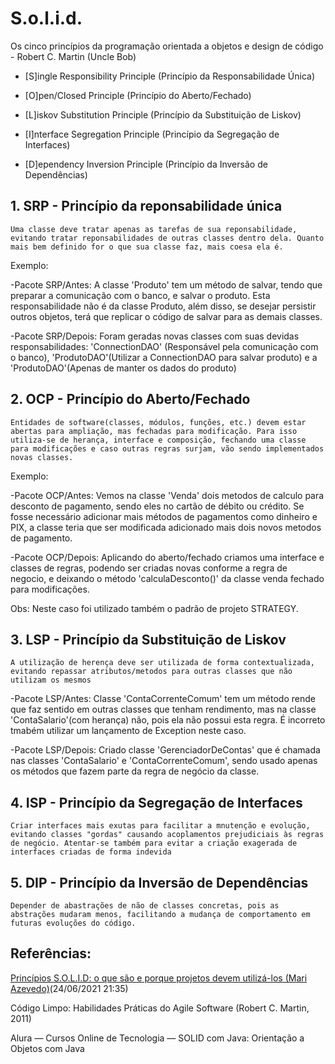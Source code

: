 # S.o.l.i.d.

Os cinco princípios da programação orientada a objetos e design de código - Robert C. Martin (Uncle Bob)

* [S]ingle Responsibility Principle (Princípio da Responsabilidade Única)

* [O]pen/Closed Principle (Princípio do Aberto/Fechado)

* [L]iskov Substitution Principle (Princípio da Substituição de Liskov)

* [I]nterface Segregation Principle (Princípio da Segregação de Interfaces)

* [D]ependency Inversion Principle (Princípio da Inversão de Dependências)

## 1. SRP - Princípio da reponsabilidade única

```Uma classe deve tratar apenas as tarefas de sua reponsabilidade, evitando tratar reponsabilidades de outras classes dentro dela. Quanto mais bem definido for o que sua classe faz, mais coesa ela é.```

Exemplo:

-Pacote SRP/Antes: A classe 'Produto' tem um método de salvar, tendo que preparar a comunicação com o banco, e salvar o produto. Esta responsabilidade não é da classe Produto, além disso, se desejar persistir outros objetos, terá que replicar o código de salvar para as demais classes.

-Pacote SRP/Depois: Foram geradas novas classes com suas devidas responsabilidades: 'ConnectionDAO' (Responsável pela comunicação com o banco), 'ProdutoDAO'(Utilizar a ConnectionDAO para salvar produto) e a 'ProdutoDAO'(Apenas de manter os dados do produto)

## 2. OCP - Princípio do Aberto/Fechado

```Entidades de software(classes, módulos, funções, etc.) devem estar abertas para ampliação, mas fechadas para modificação. Para isso utiliza-se de herança, interface e composição, fechando uma classe para modificações e caso outras regras surjam, vão sendo implementados novas classes.```

Exemplo: 

-Pacote OCP/Antes: Vemos na classe 'Venda' dois metodos de calculo para desconto de pagamento, sendo eles no cartão de débito ou crédito. Se fosse necessário adicionar mais métodos de pagamentos como dinheiro e PIX, a classe teria que ser modificada adicionado mais dois novos metodos de pagamento. 

-Pacote OCP/Depois: Aplicando do aberto/fechado criamos uma interface e classes de regras, podendo ser criadas novas conforme a regra de negocio, e deixando o método 'calculaDesconto()' da classe venda fechado para modificações.

Obs: Neste caso foi utilizado também o padrão de projeto STRATEGY.

## 3. LSP - Princípio da Substituição de Liskov

```A utilização de herença deve ser utilizada de forma contextualizada, evitando repassar atributos/metodos para outras classes que não utilizam os mesmos```

-Pacote LSP/Antes: Classe 'ContaCorrenteComum' tem um método rende que faz sentido em outras classes que tenham rendimento, mas na classe 'ContaSalario'(com herança) não, pois ela não possui esta regra. É incorreto tmabém utilizar um lançamento de Exception neste caso.

-Pacote LSP/Depois: Criado classe 'GerenciadorDeContas' que é chamada nas classes 'ContaSalario' e 'ContaCorrenteComum', sendo usado apenas os métodos que fazem parte da regra de negócio da classe.

## 4. ISP - Princípio da Segregação de Interfaces

```Criar interfaces mais exutas para facilitar a mnutenção e evolução, evitando classes "gordas" causando acoplamentos prejudiciais às regras de negócio. Atentar-se também para evitar a criação exagerada de interfaces criadas de forma indevida```

## 5. DIP - Princípio da Inversão de Dependências

```Depender de abastrações de não de classes concretas, pois as abstrações mudaram menos, facilitando a mudança de comportamento em futuras evoluções do código.```

## Referências: 

[Princípios S.O.L.I.D: o que são e porque projetos devem utilizá-los (Mari Azevedo)](https://mari-azevedo.medium.com/princ%C3%ADpios-s-o-l-i-d-o-que-s%C3%A3o-e-porque-projetos-devem-utiliz%C3%A1-los-bf496b82b299)(24/06/2021 21:35)

Código Limpo: Habilidades Práticas do Agile Software (Robert C. Martin, 2011)

Alura — Cursos Online de Tecnologia — SOLID com Java: Orientação a Objetos com Java
